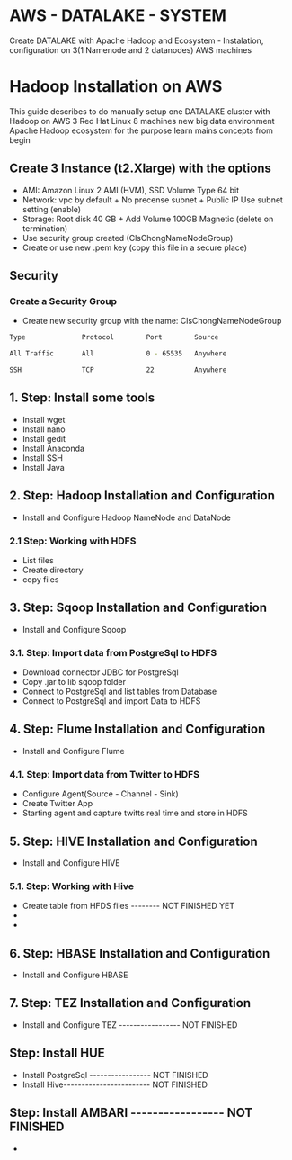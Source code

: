 # AWS - DATALAKE - SYSTEM
Create DATALAKE with Apache Hadoop and Ecosystem - Instalation, configuration on 3(1 Namenode and 2 datanodes) AWS machines


# Hadoop Installation on AWS
This guide describes to do manually setup one DATALAKE cluster with Hadoop on AWS 3 Red Hat Linux 8 machines new big data environment Apache Hadoop ecosystem for the purpose learn mains concepts from begin 


## Create 3 Instance (t2.Xlarge) with the options
* AMI: Amazon Linux 2 AMI (HVM), SSD Volume Type 64 bit
* Network: vpc by default + No precense subnet + Public IP Use subnet  setting (enable)
* Storage: Root disk 40 GB + Add Volume 100GB Magnetic (delete on termination)
* Use security group created (ClsChongNameNodeGroup)
* Create or use new .pem key (copy this file in a secure place)

## Security

### Create a Security Group

* Create new security group with the name: ClsChongNameNodeGroup
```bash
Type              Protocol        Port        Source

All Traffic       All             0 - 65535   Anywhere   

SSH               TCP             22          Anywhere
```

## 1. Step: Install some tools
  * Install wget
  * Install nano
  * Install gedit
  * Install Anaconda
  * Install SSH
  * Install Java

## 2. Step: Hadoop Installation and Configuration
  * Install and Configure Hadoop NameNode and DataNode 
  
  
### 2.1 Step: Working with HDFS
  * List files 
  * Create directory
  * copy files 
  
  
## 3. Step: Sqoop Installation and Configuration
  * Install and Configure Sqoop


### 3.1. Step: Import data from PostgreSql to HDFS
  * Download connector JDBC for PostgreSql        
  * Copy .jar to lib sqoop folder  
  * Connect to PostgreSql and list tables from Database 
  * Connect to PostgreSql and import Data to HDFS 
 
 
## 4. Step: Flume Installation and Configuration
  * Install and Configure Flume


### 4.1. Step: Import data from Twitter to HDFS
  *  Configure Agent(Source - Channel - Sink)
  *  Create Twitter App
  *  Starting agent and capture twitts real time and store in HDFS
 
 
## 5. Step: HIVE Installation and Configuration
  * Install and Configure HIVE
      
### 5.1. Step: Working with Hive
  *  Create table from HFDS files -------- NOT FINISHED YET
  *  
  *  
  
## 6. Step: HBASE Installation and Configuration
  * Install and Configure HBASE
        
  
## 7. Step: TEZ Installation and Configuration
  * Install and Configure TEZ ----------------- NOT FINISHED
   
   
## Step: Install HUE
  * Install PostgreSql ----------------- NOT FINISHED
  * Install Hive------------------------ NOT FINISHED
 
 
## Step: Install AMBARI ----------------- NOT FINISHED
  * 
  
 

